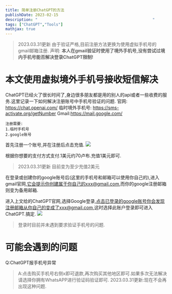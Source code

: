 ```yaml
---
title: 简单注册ChatGPT的方法
publishDate: 2023-02-15
description: "                                                  "
tags: ["ChatGPT","Tools"]
mathjax: true
---
```


> 2023.03.31更新
> 由于验证严格,目前注册方法更换为使用虚拟手机号的gmail邮箱注册.
> 声明:
> **本人在gmail验证时使用了境外手机号,没有尝试过境内手机号能否解决登录ChatGPT限制!**

# 本文使用虚拟境外手机号接收短信解决
ChatGPT已经火了很长时间了,身边很多朋友都是用的别人的api或者一些收费的服务.这里记录一下如何解决注册账号中手机号验证的问题.
官网: https://chat.openai.com/
临时境外手机号: https://sms-activate.org/getNumber
Gmail:https://mail.google.com/
```
注册需要:
1.临时手机号
2.google账号
```
首先注册一个账号,并在注册后点击充值.
![](https://jazzy-praline-dbe3ad.netlify.app/images/202302181718116.png)

根据你想要的支付方式支付.1美元约70卢布.充值1美元即可.
> 2023.03.31更新 目前变为至少充值2美元

在登录或创建你的google账号后(这里的手机号和邮箱可以使用你自己的),进入gmail官网,它会提示你创建属于你自己的xxx@gmail.com,而你的google注册邮箱则变为备用邮箱.

进入上文给的ChatGPT官网,选择Google登录,点击已登录的google账号你会发现注册邮箱从你自己的变成了xxx@gmail.com,这时选择此账户登录即可进入ChatGPT.搞定.
![](https://jazzy-praline-dbe3ad.netlify.app/images/202303311616792.png)

> 登录时目前并未遇到要求验证手机号的问题.



# 可能会遇到的问题

Q:ChatGPT报手机号异常
> A:点击购买手机号右侧x即可退款,再次购买其他地区即可.如果多次无法解决请选择你拥有WhatsAPP进行验证码验证即可.
> 2023.03.31更新:现在不会再出现这种问题.